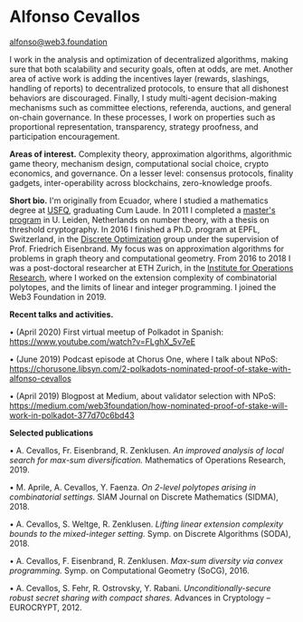 # Alfonso Cevallos

<!-- ![](Alfonso.jpg) -->

alfonso@web3.foundation

I work in the analysis and optimization of decentralized algorithms, making sure that both scalability and security goals, often at odds, are met. Another area of active work is adding the incentives layer (rewards, slashings, handling of reports) to decentralized protocols, to ensure that all dishonest behaviors are discouraged. Finally, I study multi-agent decision-making mechanisms such as committee elections, referenda, auctions, and general on-chain governance. In these processes, I work on properties such as proportional representation, transparency, strategy proofness, and participation encouragement.

**Areas of interest.** Complexity theory, approximation algorithms, algorithmic game theory, mechanism design, computational social choice, crypto economics, and governance. On a lesser level: consensus protocols, finality gadgets, inter-operability across blockchains, zero-knowledge proofs.

**Short bio.** I'm originally from Ecuador, where I studied a mathematics degree at [USFQ](https://en.wikipedia.org/wiki/Universidad_San_Francisco_de_Quito), graduating Cum Laude. In 2011 I completed a [master's program](http://algant.eu/index.php) in U. Leiden, Netherlands on number theory, with a thesis on threshold cryptography. In 2016 I finished a Ph.D. program at EPFL, Switzerland, in the [Discrete Optimization](https://www.epfl.ch/labs/disopt/) group under the supervision of Prof. Friedrich Eisenbrand. My focus was on approximation algorithms for problems in graph theory and computational geometry. From 2016 to 2018 I was a post-doctoral researcher at ETH Zurich, in the [Institute for Operations Research](https://math.ethz.ch/ifor/), where I worked on the extension complexity of combinatorial polytopes, and the limits of linear and integer programming. I joined the Web3 Foundation in 2019.

**Recent talks and activities.**

• (April 2020) First virtual meetup of Polkadot in Spanish: https://www.youtube.com/watch?v=FLghX_5v7eE

• (June 2019) Podcast episode at Chorus One, where I talk about NPoS: https://chorusone.libsyn.com/2-polkadots-nominated-proof-of-stake-with-alfonso-cevallos

• (April 2019) Blogpost at Medium, about validator selection with NPoS: https://medium.com/web3foundation/how-nominated-proof-of-stake-will-work-in-polkadot-377d70c6bd43

**Selected publications**

• A. Cevallos, Fr. Eisenbrand, R. Zenklusen. *An improved analysis of local search for max-sum diversification.* Mathematics of Operations Research, 2019.

• M. Aprile, A. Cevallos, Y. Faenza. *On 2-level polytopes arising in combinatorial settings.* SIAM Journal on Discrete Mathematics (SIDMA), 2018.

• A. Cevallos, S. Weltge, R. Zenklusen. *Lifting linear extension complexity bounds to the mixed-integer setting.* Symp. on Discrete Algorithms (SODA), 2018.

• A. Cevallos, F. Eisenbrand, R. Zenklusen. *Max-sum diversity via convex programming.* Symp. on Computational Geometry (SoCG), 2016.

• A. Cevallos, S. Fehr, R. Ostrovsky, Y. Rabani. *Unconditionally-secure robust secret sharing with compact shares.* Advances in Cryptology – EUROCRYPT, 2012.

